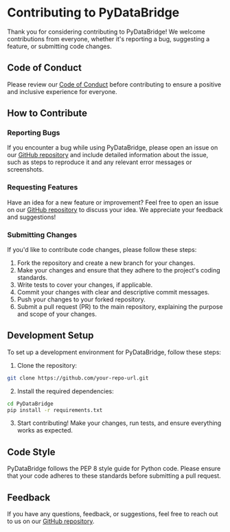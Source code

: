 # Contributing to PyDataBridge

Thank you for considering contributing to PyDataBridge! We welcome contributions from everyone, whether it's reporting a bug, suggesting a feature, or submitting code changes.

## Code of Conduct

Please review our [Code of Conduct](CODE_OF_CONDUCT.md) before contributing to ensure a positive and inclusive experience for everyone.

## How to Contribute

### Reporting Bugs

If you encounter a bug while using PyDataBridge, please open an issue on our [GitHub repository](https://github.com/your-repo-url) and include detailed information about the issue, such as steps to reproduce it and any relevant error messages or screenshots.

### Requesting Features

Have an idea for a new feature or improvement? Feel free to open an issue on our [GitHub repository](https://github.com/your-repo-url) to discuss your idea. We appreciate your feedback and suggestions!

### Submitting Changes

If you'd like to contribute code changes, please follow these steps:

1. Fork the repository and create a new branch for your changes.
2. Make your changes and ensure that they adhere to the project's coding standards.
3. Write tests to cover your changes, if applicable.
4. Commit your changes with clear and descriptive commit messages.
5. Push your changes to your forked repository.
6. Submit a pull request (PR) to the main repository, explaining the purpose and scope of your changes.

## Development Setup

To set up a development environment for PyDataBridge, follow these steps:

1. Clone the repository:

```bash
git clone https://github.com/your-repo-url.git
```

2. Install the required dependencies:

```bash
cd PyDataBridge
pip install -r requirements.txt
```

3. Start contributing! Make your changes, run tests, and ensure everything works as expected.

## Code Style

PyDataBridge follows the PEP 8 style guide for Python code. Please ensure that your code adheres to these standards before submitting a pull request.

## Feedback

If you have any questions, feedback, or suggestions, feel free to reach out to us on our [GitHub repository](https://github.com/your-repo-url).
